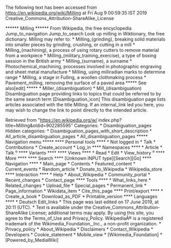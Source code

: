 The following text has been accessed from https://en.wikipedia.org/wiki/Milling at Fri Aug 9 00:59:35 IST 2019
Creative_Commons_Attribution-ShareAlike_License




















****** Milling ******
From Wikipedia, the free encyclopedia
Jump_to_navigation Jump_to_search
 Look up milling in Wiktionary, the free dictionary.
Milling may refer to:
    * Milling_(grinding), breaking solid materials into smaller pieces by
      grinding, crushing, or cutting in a mill
    * Milling_(machining), a process of using rotary cutters to remove material
      from a workpiece
    * Milling_(military_training_exercise), a type of boxing session in the
      British army
    * Milling_(surname), a surname
    * Photochemical_machining, processes involved in photographic engraving and
      sheet metal manufacture
    * Milling, using milliradian marks to determine range
    * Milling, a stage in Fulling, a woollen clothmaking process
    * Pavement_milling, removing the surface of a paved area
***** See also[edit] *****
    * Miller_(disambiguation)
    * Mill_(disambiguation)
                      Disambiguation page providing links to topics that could
                      be referred to by the same search term
[Disambiguation_icon] This disambiguation page lists articles associated with
                      the title Milling.
                      If an internal_link led you here, you may wish to change
                      the link to point directly to the intended article.

Retrieved from "https://en.wikipedia.org/w/
index.php?title=Milling&oldid=902285595"
Categories:
    * Disambiguation_pages
Hidden categories:
    * Disambiguation_pages_with_short_description
    * All_article_disambiguation_pages
    * All_disambiguation_pages
***** Navigation menu *****
**** Personal tools ****
    * Not logged in
    * Talk
    * Contributions
    * Create_account
    * Log_in
**** Namespaces ****
    * Article
    * Talk
⁰
**** Variants ****
**** Views ****
    * Read
    * Edit
    * View_history
⁰
**** More ****
**** Search ****
[Unknown INPUT type][Search][Go]
**** Navigation ****
    * Main_page
    * Contents
    * Featured_content
    * Current_events
    * Random_article
    * Donate_to_Wikipedia
    * Wikipedia_store
**** Interaction ****
    * Help
    * About_Wikipedia
    * Community_portal
    * Recent_changes
    * Contact_page
**** Tools ****
    * What_links_here
    * Related_changes
    * Upload_file
    * Special_pages
    * Permanent_link
    * Page_information
    * Wikidata_item
    * Cite_this_page
**** Print/export ****
    * Create_a_book
    * Download_as_PDF
    * Printable_version
**** Languages ****
    * Deutsch
Edit_links
    * This page was last edited on 17 June 2019, at 20:11 (UTC).
    * Text is available under the Creative_Commons_Attribution-ShareAlike
      License; additional terms may apply. By using this site, you agree to the
      Terms_of_Use and Privacy_Policy. WikipediaÂ® is a registered trademark of
      the Wikimedia_Foundation,_Inc., a non-profit organization.
    * Privacy_policy
    * About_Wikipedia
    * Disclaimers
    * Contact_Wikipedia
    * Developers
    * Cookie_statement
    * Mobile_view
    * [Wikimedia_Foundation]
    * [Powered_by_MediaWiki]
